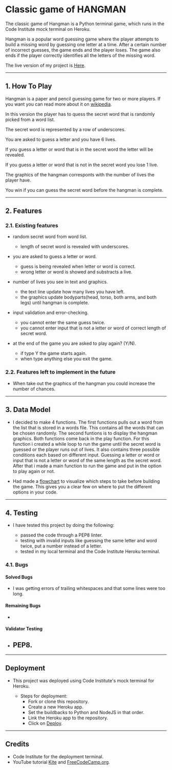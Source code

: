 # Classic game of HANGMAN

The classic game of Hangman is a Python terminal game, which runs in the Code Institute mock terminal on Heroku.

Hangman is a popular word guessing game where the player attempts to build a missing word by guessing one letter at a time.
After a certain number of incorrect guesses, the game ends and the player loses.
The game also ends if the player correctly identifies all the letters of the missing word.

The live version of my project is [Here]().

---

## 1. How To Play

Hangman is a paper and pencil guessing game for two or more players. If you want you can read more about it on [wikipedia](https://en.wikipedia.org/wiki/Hangman_(game)).

In this version the player has to quess the secret word that is randomly picked from a word list.

The secret word is represented by a row of underscores.

You are asked to guess a letter and you have 6 lives.

If you guess a letter or word that is in the secret word the letter will be revealed.

If you guess a letter or word that is not in the secret word you lose 1 live.

The graphics of the hangman corresponts with the number of lives the player have.

You win if you can guess the secret word before the hangman is complete.

---

## 2. Features

### 2.1. Existing features

- random secret word from word list.
    - length of secret word is revealed with underscores.

- you are asked to guess a letter or word.
    - guess is being revealed when letter or word is correct.
    - wrong letter or word is showed and substracts a live.

- number of lives you see in text and graphics.
    - the text line update how many lives you have left.
    - the graphics update bodyparts(head, torso, both arms, and both legs) until hangman is complete.

- input validation and error-checking.
    - you cannot enter the same guess twice.
    - you cannot enter input that is not a letter or word of correct length of secret word.

- at the end of the game you are asked to play again? (Y/N).
    - if type Y the game starts again.
    - when type anything else you exit the game.

### 2.2. Features left to implement in the future 

- When take out the graphics of the hangman you could increase the number of chances.

---

## 3. Data Model

- I decided to make 4 functions.
  The first functions pulls out a word from the list that is stored in a words file.
  This contains all the words that can be chosen randomly.
  The second funtions is to display the hangman graphics.
  Both functions come back in the play function.
  For this function i created a while loop to run the game until the secret word is guessed
  or the player runs out of lives.
  It also contains three possible conditions each based on different input.
  Guessing a letter or word or input that is not a letter or word of the
  same length as the secret word.
  After that i made a main function to run the game and put in the option to play again or not.

- Had made a [flowchart](flowchart-hangman/flowchart-hangman.png) to visualize which steps to take before building the game.
  This gives you a clear few on where to put the different options in your code. 

---

## 4. Testing

- I have tested this project by doing the following:

    - passed the code through a PEP8 linter.
    - testing with invalid inputs like guessing the same letter and word twice, put a number instead of a letter.
    - tested in my local terminal and the Code Institute Heroku terminal.

### 4.1. Bugs

#### Solved Bugs

- I was getting errors of trailing whitespaces and that some lines were too long.

#### Remaining Bugs

- 

#### Validator Testing

- PEP8.
    - 

---

## Deployment

- This project was deployed using  Code Institute's mock terminal for Heroku.

    - Steps for deployment:
        - Fork or clone this repository.
        - Create a new Heroku app.
        - Set the buildbacks to Python and NodeJS in that order.
        - Link the Heroku app to the repository.
        - Click on [Deploy]().

---

## Credits

- Code Institute for the deployment terminal.
- YouTube tutorial [Kite](https://www.youtube.com/watch?v=m4nEnsavl6w&t=191s) and [FreeCodeCamp.org](https://www.youtube.com/watch?v=8ext9G7xspg).


